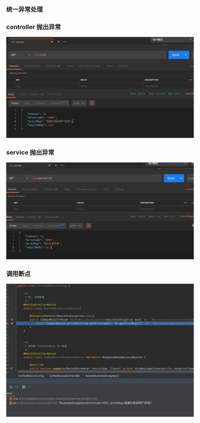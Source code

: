 

### 统一异常处理

### controller 抛出异常

![](01.png)


### service 抛出异常

![](03.png)


### 调用断点

![](02.png)